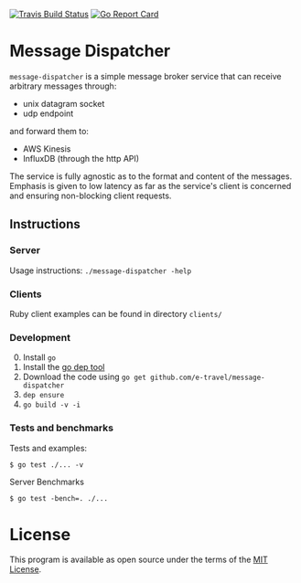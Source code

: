 [![Travis Build Status](https://travis-ci.org/e-travel/message-dispatcher.svg?branch=master)](https://travis-ci.org/e-travel/message-dispatcher)
[![Go Report
Card](https://goreportcard.com/badge/github.com/e-travel/message-dispatcher)](https://goreportcard.com/report/github.com/e-travel/message-dispatcher)

# Message Dispatcher

`message-dispatcher` is a simple message broker service that can
receive arbitrary messages through:

* unix datagram socket
* udp endpoint

and forward them to:

* AWS Kinesis
* InfluxDB (through the http API)

The service is fully agnostic as to the format and content of the
messages. Emphasis is given to low latency as far as the service's
client is concerned and ensuring non-blocking client requests.

## Instructions

### Server

Usage instructions: `./message-dispatcher -help`

### Clients

Ruby client examples can be found in directory `clients/`

### Development

0. Install `go`
1. Install the [go dep tool](https://github.com/golang/dep)
2. Download the code using `go get github.com/e-travel/message-dispatcher`
3. `dep ensure`
4. `go build -v -i`

### Tests and benchmarks

Tests and examples:

    $ go test ./... -v

Server Benchmarks

    $ go test -bench=. ./...

# License

This program is available as open source under the terms of the [MIT
License](http://opensource.org/licenses/MIT).
